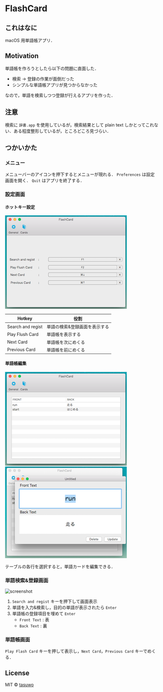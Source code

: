 # FlashCard

## これはなに

macOS 用単語帳アプリ．

## Motivation

単語帳を作ろうとしたら以下の問題に直面した．

- 検索 -> 登録の作業が面倒だった
- シンプルな単語帳アプリが見つからなかった

なので，単語を検索しつつ登録が行えるアプリを作った．

## **注意**

検索に `辞書.app` を使用しているが，検索結果として plain text しかとってこれない．ある程度整形しているが，ところどころ見づらい．

## つかいかた

### メニュー

メニューバーのアイコンを押下するとメニューが現れる．
`Preferences` は設定画面を開く．
`Quit` はアプリを終了する．

### 設定画面

#### ホットキー設定

![hotkey](images/hotkey.png)

|Hotkey|役割|
|---|---|
|Search and regist|単語の検索&登録画面を表示する|
|Play Flush Card|単語帳を表示する|
|Next Card|単語帳を次にめくる|
|Previous Card|単語帳を前にめくる|

#### 単語帳編集

![cards](images/cards.png)
![edit](images/edit.png)

テーブルの各行を選択すると，単語カードを編集できる．

### 単語検索&登録画面

![screenshot](images/screenshot.gif)

1. `Search and regist` キーを押下して画面表示
2. 単語を入力&検索し，目的の単語が表示されたら `Enter`
3. 単語帳の登録項目を埋めて `Enter`
   - `Front Text` : 表
   - `Back Text` : 裏

### 単語帳画面

`Play Flash Card` キーを押して表示し，`Next Card`，`Previous Card` キーでめくる．

## License

MIT © [tasuwo](https://github.com/tasuwo)

